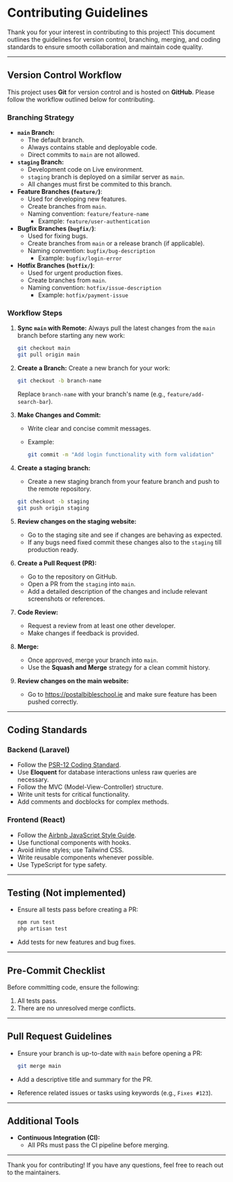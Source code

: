 # Contributing Guidelines

Thank you for your interest in contributing to this project! This document outlines the guidelines for version control, branching, merging, and coding standards to ensure smooth collaboration and maintain code quality.

---

## Version Control Workflow

This project uses **Git** for version control and is hosted on **GitHub**. Please follow the workflow outlined below for contributing.

### Branching Strategy

- **`main` Branch:**
  - The default branch.
  - Always contains stable and deployable code.
  - Direct commits to `main` are not allowed.
- **`staging` Branch:**
  - Development code on Live environment.
  - `staging` branch is deployed on a similar server as `main`.
  - All changes must first be commited to this branch.
- **Feature Branches (`feature/`)**:
  - Used for developing new features.
  - Create branches from `main`.
  - Naming convention: `feature/feature-name`
    - Example: `feature/user-authentication`
- **Bugfix Branches (`bugfix/`)**:
  - Used for fixing bugs.
  - Create branches from `main` or a release branch (if applicable).
  - Naming convention: `bugfix/bug-description`
    - Example: `bugfix/login-error`
- **Hotfix Branches (`hotfix/`)**:
  - Used for urgent production fixes.
  - Create branches from `main`.
  - Naming convention: `hotfix/issue-description`
    - Example: `hotfix/payment-issue`

### Workflow Steps

1. **Sync `main` with Remote:**
   Always pull the latest changes from the `main` branch before starting any new work:

   ```bash
   git checkout main
   git pull origin main
   ```

2. **Create a Branch:**
   Create a new branch for your work:

   ```bash
   git checkout -b branch-name
   ```

   Replace `branch-name` with your branch's name (e.g., `feature/add-search-bar`).

3. **Make Changes and Commit:**
   - Write clear and concise commit messages.
   - Example:

     ```bash
     git commit -m "Add login functionality with form validation"
     ```

4. **Create a staging branch:**
   - Create a new staging branch from your feature branch and push to the remote repository.

   ```bash
   git checkout -b staging
   git push origin staging
   ```

5. **Review changes on the staging website:**
   - Go to the staging site and see if changes are behaving as expected.
   - If any bugs need fixed commit these changes also to the `staging` till production ready.

6. **Create a Pull Request (PR):**
   - Go to the repository on GitHub.
   - Open a PR from the `staging` into `main`.
   - Add a detailed description of the changes and include relevant screenshots or references.

7. **Code Review:**
   - Request a review from at least one other developer.
   - Make changes if feedback is provided.

8. **Merge:**
   - Once approved, merge your branch into `main`.
   - Use the **Squash and Merge** strategy for a clean commit history.

9. **Review changes on the main website:**
   - Go to <https://postalbibleschool.ie> and make sure feature has been pushed correctly.

---

## Coding Standards

### Backend (Laravel)

- Follow the [PSR-12 Coding Standard](https://www.php-fig.org/psr/psr-12/).
- Use **Eloquent** for database interactions unless raw queries are necessary.
- Follow the MVC (Model-View-Controller) structure.
- Write unit tests for critical functionality.
- Add comments and docblocks for complex methods.

### Frontend (React)

- Follow the [Airbnb JavaScript Style Guide](https://github.com/airbnb/javascript).
- Use functional components with hooks.
- Avoid inline styles; use Tailwind CSS.
- Write reusable components whenever possible.
- Use TypeScript for type safety.

---

## Testing (Not implemented)

- Ensure all tests pass before creating a PR:

  ```bash
  npm run test
  php artisan test
  ```

- Add tests for new features and bug fixes.

---

## Pre-Commit Checklist

Before committing code, ensure the following:

1. All tests pass.
2. There are no unresolved merge conflicts.

---

## Pull Request Guidelines

- Ensure your branch is up-to-date with `main` before opening a PR:

  ```bash
  git merge main
  ```

- Add a descriptive title and summary for the PR.
- Reference related issues or tasks using keywords (e.g., `Fixes #123`).

---

## Additional Tools

- **Continuous Integration (CI):**
  - All PRs must pass the CI pipeline before merging.

---

Thank you for contributing! If you have any questions, feel free to reach out to the maintainers.
